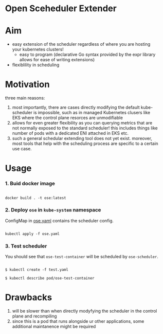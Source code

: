 Open Sceheduler Extender
=======================

# Aim
- easy extension of the scheduler regardless of where you are hosting your kubernetes clusters!
  - easy to program (declarative Go syntax provided by the expr library allows for ease of writing extensions)
- flexiblility in scheduling


# Motivation
three main reasons:
1. most importantly, there are cases directly modifying the default kube-scheduler is impossible, such as in managed Kubernetes clusers like EKS where the control plane resorces are unmodifiable
2. allows for even greater flexibility as you can querying metrics that are not normally exposed to the standard scheduler! this includes things like number of pods with a dedicated ENI attached in EKS etc.
3. such a general schedular extending tool does not yet exist. moreover, most tools that help with the scheduling process are specific to a certain use case.


# Usage

### 1. Buid docker image

```

docker build . -t ose:latest

```

### 2. Deploy `ose` in `kube-system` namespace
ConfigMap in [ose.yaml](ose.yaml) contains the scheduler config.

```

kubectl apply -f ose.yaml

```



### 3. Test scheduler

You should see that `ose-test-container` will be scheduled by `ose-scheduler`.

```

$ kubectl create -f test.yaml

$ kubectl describe pod/ose-test-container

```


# Drawbacks
1. will be slower than when directly modyfying the scheduler in the control plane and recompiling
2. since this is a pod that runs alongside ur other applications, some additional maintanence might be required
